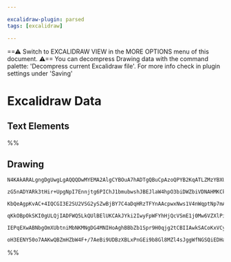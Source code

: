 ```yaml
---

excalidraw-plugin: parsed
tags: [excalidraw]

---
```

==⚠  Switch to EXCALIDRAW VIEW in the MORE OPTIONS menu of this document. ⚠== You can decompress Drawing data with the command palette: 'Decompress current Excalidraw file'. For more info check in plugin settings under 'Saving'


# Excalidraw Data

## Text Elements
%%
## Drawing
```compressed-json
N4KAkARALgngDgUwgLgAQQQDwMYEMA2AlgCYBOuA7hADTgQBuCpAzoQPYB2KqATLZMzYBXUtiRoIACyhQ4zZAHoFAc0JRJQgEYA6bGwC2CgF7N6hbEcK4OCtptbErHALRY8RMpWdx8Q1TdIEfARcZgRmBShcZQUebQAObQBmGjoghH0EDihmbgBtcDBQMBKIEm4IOABWAA0ATgB1KoAGAHFlABYjKoBhHqqAQQB2ADVcTlSSyFhECsDsKI5lYMnS

zG5nADYARk3tHir+UpgNpI7Ennjtg6PIChJ1bmubwshJBEJlaW4hpO3biDWZbiVDNAHMKCkNgAawQPTY+DYpAqAGJtgh0ejVpBNLhsNDlFChBxiPDEciJJDrMw4LhAtlsRAAGaEfD4ADKsBWEkEHkZEKhsIaD0k3D4rwgAphCE5MG56F55QBRK+HHCuTQ/wlbFp2DUJ01zTBEsJwjgAEliBrUHkALoApnkTKW7gcIRsgGEElYCq4ZqMokktXMa3F

KbQeAgpKvAC+4IQCGI3E2SU2VSG2ySZwBjBY7C4aDqHRzTFYnAAcpwxNws1V4nWqptNp7mAARdJQRPcJkEMIAzTCEkAUWCmWy1rdHolQjgxFwnaTmqGHR4PCS8TqBx4HUOEqIHGhrvd+ABiPxXbQPfwYUKMfA9rouDgcE585BYeg70yFSIXygqwYQgEAoAAhPECUDUkESRVEmTg+CAOwER6Sgc1O30TlBThaCKXQNEMQIxDkKyVD0LA/FTWJKDyQ

qKkOBpOkSKI0gULQjIADFWQ5LkQUlBElUKCAkJYki2IwyFpWFYhHjQcVSmE1j0Mw6VZXlPi+SOITiOyMSACVhFVdUnk0hTRPQgB5XV9SeI0TO00iOM4KB2NwfRWQNVBd3k+yxPYpz2UIIwQR4Y1vJEnT0IAFSwKABl/At0GCJl/zs8KHPEulYpYtgKHeXBF1QScT0E0yIoyIcSQGbLcpCArAWq5jFIyKqoQoSLIzmQck005hsChNkah+TYhm0IYv

IEPqEXwABNbgOmXUbtniMbNKMNgDG4MNIHoAghBBbZb1Spr9H0qjg2tCBIIAwkSACoKxVCyAbuITkEDgbhxogZ6AFk2GIBAKtwTRggKq8+0E56yRgtAtogECETq0hlFxAAKHhtiGaheAxrH0cx0FtCqABKRldIQZR3TpOZkdwNGkjBXh6dxpmCeJiBDpK+zlNhSyoHzCdj00x1XIQMnvVIL1lE2iUsiBkHuEhPaAWwIh3rQRWEABDgRYV0gle1IQ

oH3EENY50o7AAKwQBZmHZbW4F+/7AeBi9UDBzXBLxPnGEi9b8Gl8MZl4sJggWfNGSQiEDHa2Y0CK082HPUHew98N8FCWKw59v2jzZW9wDjOgWWCUM7xjIA==
```
%%